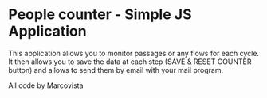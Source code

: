 # People counter - Simple JS Application

This application allows you to monitor passages or any flows for each cycle.
It then allows you to save the data at each step (SAVE & RESET COUNTER button) and allows to send them by email with your mail program.

All code by Marcovista
